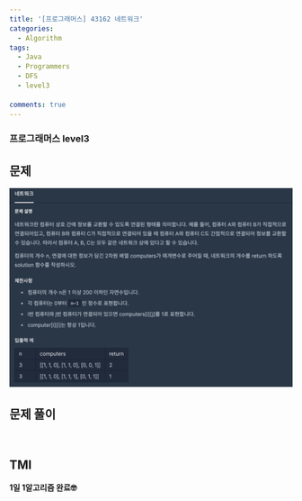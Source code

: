 ```yaml
---
title: '[프로그래머스] 43162 네트워크'
categories:
  - Algorithm
tags:
  - Java
  - Programmers
  - DFS
  - level3

comments: true 
---
```

### 프로그래머스 level3

## 문제
<a href="/assets/images/P43162.png"><img src="/assets/images/P43162.png"></a>
 <br/>

## 문제 풀이
<script src="https://gist.github.com/kyeahen/ac0fd2cdbb942531a18a53d6306e9918.js"></script>
<br/>

## TMI

**1일 1알고리즘 완료🤓**


